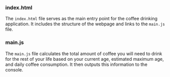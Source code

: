 
### index.html

The `index.html` file serves as the main entry point for the coffee drinking application. It includes the structure of the webpage and links to the `main.js` file. 

### main.js

The `main.js` file calculates the total amount of coffee you will need to drink for the rest of your life based on your current age, estimated maximum age, and daily coffee consumption. It then outputs this information to the console.

